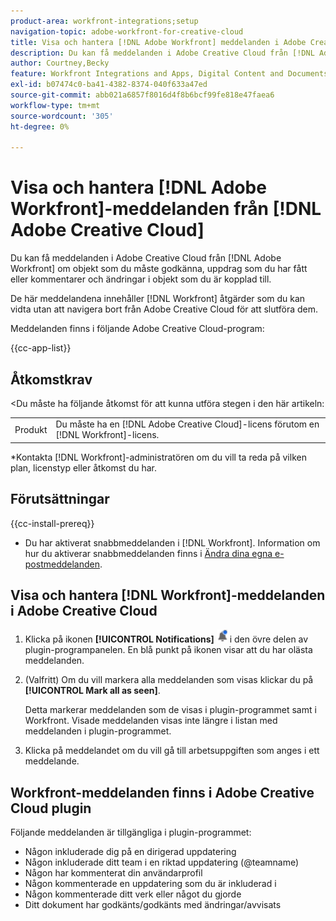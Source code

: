 ```yaml
---
product-area: workfront-integrations;setup
navigation-topic: adobe-workfront-for-creative-cloud
title: Visa och hantera [!DNL Adobe Workfront] meddelanden i Adobe Creative Cloud
description: Du kan få meddelanden i Adobe Creative Cloud från [!DNL Adobe Workfront] om objekt som du måste godkänna, uppdrag som du har fått eller kommentarer och ändringar i objekt som du är kopplad till.
author: Courtney,Becky
feature: Workfront Integrations and Apps, Digital Content and Documents
exl-id: b07474c0-ba41-4382-8374-040f633a47ed
source-git-commit: abb021a6857f8016d4f8b6bcf99fe818e47faea6
workflow-type: tm+mt
source-wordcount: '305'
ht-degree: 0%

---
```


# Visa och hantera [!DNL Adobe Workfront]-meddelanden från [!DNL Adobe Creative Cloud]

Du kan få meddelanden i Adobe Creative Cloud från [!DNL Adobe Workfront] om objekt som du måste godkänna, uppdrag som du har fått eller kommentarer och ändringar i objekt som du är kopplad till.

De här meddelandena innehåller [!DNL Workfront] åtgärder som du kan vidta utan att navigera bort från Adobe Creative Cloud för att slutföra dem.

Meddelanden finns i följande Adobe Creative Cloud-program:

{{cc-app-list}}

## Åtkomstkrav

&lt;Du måste ha följande åtkomst för att kunna utföra stegen i den här artikeln:

<table style="table-layout:auto"> 
 <col> 
 </col> 
 <col> 
 </col> 
 <tbody> 
  <tr> 
   <!--<td role="rowheader">[!DNL Adobe Workfront] plan*</td> 
   <td> <p>[!UICONTROL Pro] or higher</p> </td> 
  </tr> 
  <tr data-mc-conditions=""> 
   <td role="rowheader">[!DNL Adobe Workfront] license*</td> 
   <td> <p>[!UICONTROL Work] or [!UICONTROL Plan]</p> </td> 
  </tr> -->
  <tr> 
   <td role="rowheader">Produkt</td> 
   <td>Du måste ha en [!DNL Adobe Creative Cloud]-licens förutom en [!DNL Workfront]-licens.</td> 
  </tr> 
 </tbody> 
</table>

&#42;Kontakta [!DNL Workfront]-administratören om du vill ta reda på vilken plan, licenstyp eller åtkomst du har.

## Förutsättningar

{{cc-install-prereq}}

* Du har aktiverat snabbmeddelanden i [!DNL Workfront]. Information om hur du aktiverar snabbmeddelanden finns i [Ändra dina egna e-postmeddelanden](/help/quicksilver/workfront-basics/using-notifications/activate-or-deactivate-your-own-event-notifications.md).

## Visa och hantera [!DNL Workfront]-meddelanden i Adobe Creative Cloud

1. Klicka på ikonen **[!UICONTROL Notifications]** ![Notifications (Meddelanden)](assets/cc-plugin-notifications-icon.png) i den övre delen av plugin-programpanelen. En blå punkt på ikonen visar att du har olästa meddelanden.
1. (Valfritt) Om du vill markera alla meddelanden som visas klickar du på **[!UICONTROL Mark all as seen]**.

   Detta markerar meddelanden som de visas i plugin-programmet samt i Workfront. Visade meddelanden visas inte längre i listan med meddelanden i plugin-programmet.

1. Klicka på meddelandet om du vill gå till arbetsuppgiften som anges i ett meddelande.

## Workfront-meddelanden finns i Adobe Creative Cloud plugin

Följande meddelanden är tillgängliga i plugin-programmet:


* Någon inkluderade dig på en dirigerad uppdatering
* Någon inkluderade ditt team i en riktad uppdatering (@teamname)
* Någon har kommenterat din användarprofil
* Någon kommenterade en uppdatering som du är inkluderad i
* Någon kommenterade ditt verk eller något du gjorde
* Ditt dokument har godkänts/godkänts med ändringar/avvisats
